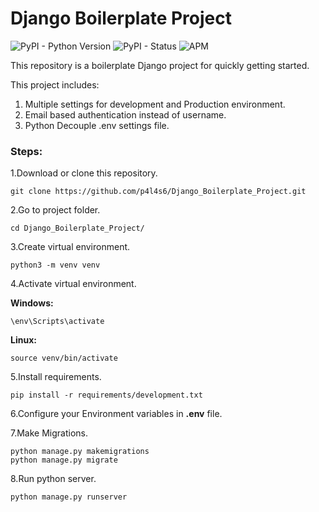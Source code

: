 # Django Boilerplate Project
![PyPI - Python Version](https://img.shields.io/pypi/pyversions/Django?style=flat-square)
![PyPI - Status](https://img.shields.io/pypi/status/django)
![APM](https://img.shields.io/apm/l/vim-mode)


This repository is a boilerplate Django project for quickly getting started.

This project includes:
1. Multiple settings for development and Production environment.
2. Email based authentication instead of username.
3. Python Decouple .env settings file.

### Steps:

    
1.Download or clone this repository.
    
    git clone https://github.com/p4l4s6/Django_Boilerplate_Project.git
2.Go to project folder.    
    
    cd Django_Boilerplate_Project/
3.Create virtual environment.
    
    python3 -m venv venv 
4.Activate virtual environment.

**Windows:**

    \env\Scripts\activate 
**Linux:**

    source venv/bin/activate
5.Install requirements.

    pip install -r requirements/development.txt
    
6.Configure your Environment variables in **.env** file.

7.Make Migrations.

    python manage.py makemigrations
    python manage.py migrate
8.Run python server.

    python manage.py runserver
